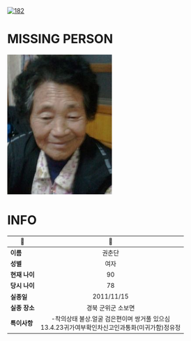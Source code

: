 [![182](https://img.shields.io/badge/%EC%8B%A4%EC%A2%85%EC%8B%A0%EA%B3%A0%EB%8A%94%20%EA%B5%AD%EB%B2%88%EC%97%86%EC%9D%B4-182-blue)](http://safe182.go.kr/index.do)

# MISSING PERSON

<img src="./missing_person.jpg">

# INFO

|🔑|💎|
|--|:--:|
|**이름**|권춘단|
|**성별**|여자|
|**현재 나이**|90|
|**당시 나이**|78|
|**실종일**|2011/11/15|
|**실종 장소**|경북 군위군 소보면 |
|**특이사항**|-착의상태 불상.얼굴 검은편이며 쌍거풀 있으심</br>13.4.23귀가여부확인차신고인과통화(미귀가함)정유정|
